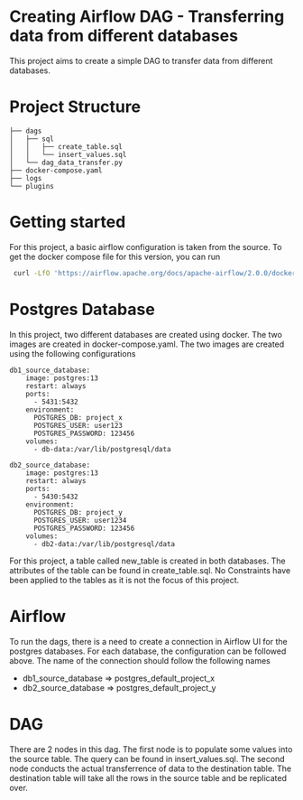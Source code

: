 # Creating Airflow DAG - Transferring data from different databases
This project aims to create a simple DAG to transfer data from different databases. 


# Project Structure 

```
├── dags
│   ├── sql
│   │   ├── create_table.sql
│   │   └── insert_values.sql
│   └── dag_data_transfer.py
├── docker-compose.yaml
├── logs
└── plugins

```


# Getting started 
For this project, a basic airflow configuration is taken from the source. To get the docker compose file for this version, you can run

```bash
 curl -LfO 'https://airflow.apache.org/docs/apache-airflow/2.0.0/docker-compose.yaml'
```

# Postgres Database
In this project, two different databases are created using docker. The two images are created in docker-compose.yaml. The two images are created using the following configurations

```
db1_source_database:
    image: postgres:13
    restart: always
    ports:
      - 5431:5432
    environment:
      POSTGRES_DB: project_x
      POSTGRES_USER: user123
      POSTGRES_PASSWORD: 123456
    volumes:
      - db-data:/var/lib/postgresql/data
```

```
db2_source_database:
    image: postgres:13
    restart: always
    ports:
      - 5430:5432
    environment:
      POSTGRES_DB: project_y
      POSTGRES_USER: user1234
      POSTGRES_PASSWORD: 123456
    volumes:
      - db2-data:/var/lib/postgresql/data
```

For this project, a table called new_table is created in both databases. The attributes of the table can be found in create_table.sql. No Constraints have been applied
to the tables as it is not the focus of this project.

# Airflow 

To run the dags, there is a need to create a connection in Airflow UI for the postgres databases. For each database, the configuration can be followed above. The name of the connection should follow the following names
- db1_source_database => postgres_default_project_x
- db2_source_database => postgres_default_project_y


# DAG
There are 2 nodes in this dag. The first node is to populate some values into the source table. The query can be found in insert_values.sql. The second node conducts the 
actual transferrence of data to the destination table. The destination table will take all the rows in the source table and be replicated over.




